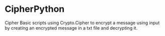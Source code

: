 # CipherPython
Cipher
Basic scripts using Crypto.Cipher to encrypt a message using input by creating an encrypted message in a txt file and decrypting it.
